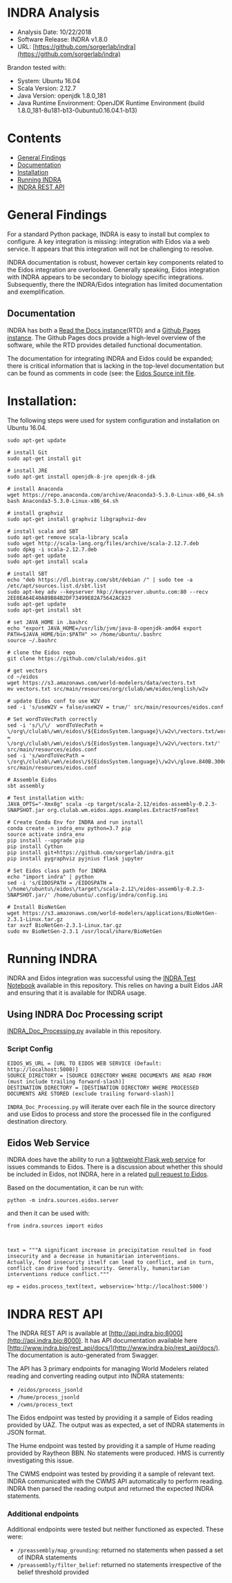 # INDRA Analysis

* Analysis Date: 10/22/2018
* Software Release: INDRA v1.8.0
* URL: [https://github.com/sorgerlab/indra](https://github.com/sorgerlab/indra)

Brandon tested with:

* System: Ubuntu 16.04
* Scala Version: 2.12.7
* Java Version: openjdk 1.8.0_181
* Java Runtime Environment: OpenJDK Runtime Environment (build 1.8.0_181-8u181-b13-0ubuntu0.16.04.1-b13)

# Contents
* [General Findings](#general-findings)
* [Documentation](#documentation)
* [Installation](#installation)
* [Running INDRA](#running-indra)
* [INDRA REST API](#indra-rest-api)

# General Findings
For a standard Python package, INDRA is easy to install but complex to configure. A key integration is missing: integration with Eidos via a web service. It appears that this integration will not be challenging to resolve.

INDRA documentation is robust, however certain key components related to the Eidos integration are overlooked. Generally speaking, Eidos integration with INDRA appears to be secondary to biology specific integrations. Subsequently, there the INDRA/Eidos integration has limited documentation and exemplification.

## Documentation
INDRA has both a [Read the Docs instance](https://indra.readthedocs.io/en/latest/)(RTD) and a [Github Pages instance](http://www.indra.bio/). The Github Pages docs provide a high-level overview of the software, while the RTD provides detailed functional documentation.

The documentation for integrating INDRA and Eidos could be expanded; there is critical information that is lacking in the top-level documentation but can be found as comments in code (see: the [Eidos Source init file](https://github.com/sorgerlab/indra/blob/master/indra/sources/eidos/__init__.py).

# Installation:
The following steps were used for system configuration and installation on Ubuntu 16.04.

```
sudo apt-get update

# install Git
sudo apt-get install git

# install JRE
sudo apt-get install openjdk-8-jre openjdk-8-jdk

# install Anaconda
wget https://repo.anaconda.com/archive/Anaconda3-5.3.0-Linux-x86_64.sh
bash Anaconda3-5.3.0-Linux-x86_64.sh

# install graphviz
sudo apt-get install graphviz libgraphviz-dev

# install scala and SBT
sudo apt-get remove scala-library scala
sudo wget http://scala-lang.org/files/archive/scala-2.12.7.deb
sudo dpkg -i scala-2.12.7.deb
sudo apt-get update
sudo apt-get install scala

# install SBT
echo "deb https://dl.bintray.com/sbt/debian /" | sudo tee -a /etc/apt/sources.list.d/sbt.list
sudo apt-key adv --keyserver hkp://keyserver.ubuntu.com:80 --recv 2EE0EA64E40A89B84B2DF73499E82A75642AC823
sudo apt-get update
sudo apt-get install sbt

# set JAVA_HOME in .bashrc
echo "export JAVA_HOME=/usr/lib/jvm/java-8-openjdk-amd64 export PATH=$JAVA_HOME/bin:$PATH" >> /home/ubuntu/.bashrc
source ~/.bashrc

# clone the Eidos repo
git clone https://github.com/clulab/eidos.git

# get vectors
cd ~/eidos
wget https://s3.amazonaws.com/world-modelers/data/vectors.txt
mv vectors.txt src/main/resources/org/clulab/wm/eidos/english/w2v

# update Eidos conf to use W2V
sed -i 's/useW2V = false/useW2V = true/' src/main/resources/eidos.conf

# Set wordToVecPath correctly
sed -i 's/\/\/  wordToVecPath = \/org\/clulab\/wm\/eidos\/${EidosSystem.language}\/w2v\/vectors.txt/wordToVecPath = \/org\/clulab\/wm\/eidos\/${EidosSystem.language}\/w2v\/vectors.txt/' src/main/resources/eidos.conf
sed -i 's/wordToVecPath = \/org\/clulab\/wm\/eidos\/${EidosSystem.language}\/w2v\/glove.840B.300d.txt/\/\//' src/main/resources/eidos.conf

# Assemble Eidos
sbt assembly

# Test installation with:
JAVA_OPTS="-Xmx8g" scala -cp target/scala-2.12/eidos-assembly-0.2.3-SNAPSHOT.jar org.clulab.wm.eidos.apps.examples.ExtractFromText

# Create Conda Env for INDRA and run install
conda create -n indra_env python=3.7 pip
source activate indra_env
pip install --upgrade pip
pip install Cython
pip install git+https://github.com/sorgerlab/indra.git
pip install pygraphviz pyjnius flask jupyter

# Set Eidos class path for INDRA
echo "import indra" | python
sed -i 's/EIDOSPATH = /EIDOSPATH = \/home\/ubuntu\/eidos\/target\/scala-2.12\/eidos-assembly-0.2.3-SNAPSHOT.jar/' /home/ubuntu/.config/indra/config.ini

# Install BioNetGen
wget https://s3.amazonaws.com/world-modelers/applications/BioNetGen-2.3.1-Linux.tar.gz
tar xvzf BioNetGen-2.3.1-Linux.tar.gz
sudo mv BioNetGen-2.3.1 /usr/local/share/BioNetGen
```

# Running INDRA
INDRA and Eidos integration was successful using the [INDRA Test Notebook](https://github.com/WorldModelers/Integration/blob/master/Notebooks/INDRA_tests.ipynb) available in this repository. This relies on having a built Eidos JAR and ensuring that it is available for INDRA usage.

## Using INDRA Doc Processing script
[INDRA_Doc_Processing.py](https://github.com/WorldModelers/Integration/blob/master/Scripts/INDRA_Processing/INDRA_Doc_Processing.py) available in this repository.
### Script Config
```
EIDOS_WS_URL = [URL TO EIDOS WEB SERVICE (Default: http://localhost:5000)]
SOURCE_DIRECTORY = [SOURCE DIRECTORY WHERE DOCUMENTS ARE READ FROM (must include trailing forward-slash)]
DESTINATION_DIRECTORY = [DESTINATION DIRECTORY WHERE PROCESSED DOCUMENTS ARE STORED (exclude trailing forward-slash)]
```

`INDRA_Doc_Processing.py` will iterate over each file in the source directory and use Eidos to process and store the processed file in the configured destination directory.

## Eidos Web Service
INDRA does have the ability to run a [lightweight Flask web service](https://github.com/sorgerlab/indra/blob/master/indra/sources/eidos/server.py) for issues commands to Eidos. There is a discussion about whether this should be included in Eidos, not INDRA, here in a related [pull request to Eidos](https://github.com/clulab/eidos/pull/484).

Based on the documentation, it can be run with:

```
python -m indra.sources.eidos.server
```

and then it can be used with:

```
from indra.sources import eidos



text = """A significant increase in precipitation resulted in food
insecurity and a decrease in humanitarian interventions.
Actually, food insecurity itself can lead to conflict, and in turn,
conflict can drive food insecurity. Generally, humanitarian
interventions reduce conflict."""

ep = eidos.process_text(text, webservice='http://localhost:5000')
```

# INDRA REST API
The INDRA REST API is available at [http://api.indra.bio:8000](http://api.indra.bio:8000). It has API documentation available here [http://www.indra.bio/rest_api/docs/](http://www.indra.bio/rest_api/docs/). The documentation is auto-generated from Swagger.

The API has 3 primary endpoints for managing World Modelers related reading and converting reading output into INDRA statements:

* `/eidos/process_jsonld`
* `/hume/process_jsonld`
* `/cwms/process_text`

The Eidos endpoint was tested by providing it a sample of Eidos reading provided by UAZ. The output was as expected, a set of INDRA statements in JSON format.

The Hume endpoint was tested by providing it a sample of Hume reading provided by Raytheon BBN. No statements were produced. HMS is currently investigating this issue.

The CWMS endpoint was tested by providing it a sample of relevant text. INDRA communicated with the CWMS API automatically to perform reading. INDRA then parsed the reading output and returned the expected INDRA statements.

### Additional endpoints
Additional endpoints were tested but neither functioned as expected. These were:

* `/preassembly/map_grounding`: returned no statements when passed a set of INDRA statements
* `/preassembly/filter_belief`: returned no statements irrespective of the belief threshold provided
